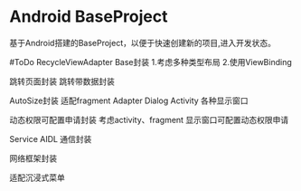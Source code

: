# Android BaseProject
基于Android搭建的BaseProject，以便于快速创建新的项目,进入开发状态。

#ToDo
RecycleViewAdapter Base封装
1.考虑多种类型布局
2.使用ViewBinding

跳转页面封装 跳转带数据封装

AutoSize封装
适配fragment Adapter Dialog Activity 各种显示窗口

动态权限可配置申请封装
考虑activity、fragment 显示窗口可配置动态权限申请

Service AIDL 通信封装

网络框架封装

适配沉浸式菜单

